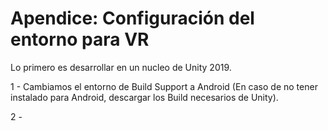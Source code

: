 # Apendice: Configuración del entorno para VR

Lo primero es desarrollar en un nucleo de Unity 2019.

1 - Cambiamos el entorno de Build Support a Android (En caso de no tener instalado para Android, descargar los Build necesarios de Unity).

2 - 
